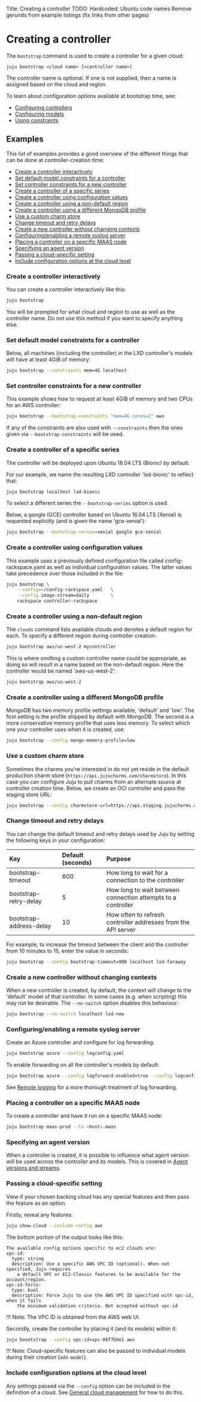 Title: Creating a controller
TODO:  Hardcoded: Ubuntu code names
       Remove gerunds from example listings (fix links from other pages)

# Creating a controller

The `bootstrap` command is used to create a controller for a given cloud:

`juju bootstrap <cloud name> [<controller name>]`

The controller name is optional. If one is not supplied, then a name is
assigned based on the cloud and region.

To learn about configuration options available at bootstrap time, see:

 - [Configuring controllers][controllers-config]
 - [Configuring models][models-config]
 - [Using constraints][charms-constraints]

## Examples

This list of examples provides a good overview of the different things that can
be done at controller-creation time:

 - [Create a controller interactively][#create-a-controller-interactively]
 - [Set default model constraints for a controller][#set-default-model-constraints-for-a-controller]
 - [Set controller constraints for a new controller][#set-controller-constraints-for-a-new-controller]
 - [Create a controller of a specific series][#create-a-controller-of-a-specific-series]
 - [Create a controller using configuration values][#create-a-controller-using-configuration-values]
 - [Create a controller using a non-default region][#create-a-controller-using-a-non-default-region]
 - [Create a controller using a different MongoDB profile][#create-a-controller-using-a-different-mongodb-profile]
 - [Use a custom charm store][#use-a-custom-charm-store]
 - [Change timeout and retry delays][#change-timeout-and-retry-delays]
 - [Create a new controller without changing contexts][#create-a-new-controller-without-changing-contexts]
 - [Configuring/enabling a remote syslog server][#configuring/enabling-a-remote-syslog-server]
 - [Placing a controller on a specific MAAS node][#placing-a-controller-on-a-specific-maas-node]
 - [Specifying an agent version][#specifying-an-agent-version]
 - [Passing a cloud-specific setting][#passing-a-cloud-specific-setting]
 - [Include configuration options at the cloud level][#include-configuration-options-at-the-cloud-level]

### Create a controller interactively

You can create a controller interactively like this:

```bash
juju bootstrap
```

You will be prompted for what cloud and region to use as well as the controller
name. Do not use this method if you want to specify anything else.

### Set default model constraints for a controller

Below, all machines (including the controller) in the LXD controller's models
will have at least 4GiB of memory:

```bash
juju bootstrap --constraints mem=4G localhost
```

### Set controller constraints for a new controller

This example shows how to request at least 4GiB of memory and two CPUs for an
AWS controller:

```bash
juju bootstrap --bootstrap-constraints "mem=4G cores=2" aws
```

If any of the constraints are also used with `--constraints` then the ones
given via `--bootstrap-constraints` will be used.

### Create a controller of a specific series

The controller will be deployed upon Ubuntu 18.04 LTS (Bionic) by default.
    
For our example, we name the resulting LXD controller 'lxd-bionic' to reflect
that:

```bash
juju bootstrap localhost lxd-bionic
```

To select a different series the `--bootstrap-series` option is used.

Below, a google (GCE) controller based on Ubuntu 16.04 LTS (Xenial) is
requested explicitly (and is given the name 'gce-xenial'):

```bash
juju bootstrap --bootstrap-series=xenial google gce-xenial
```

### Create a controller using configuration values

This example uses a previously defined configuration file called
config-rackspace.yaml as well as individual configuration values. The latter
values take precedence over those included in the file:

```bash
juju bootstrap \
	--config=~/config-rackspace.yaml   \
	--config image-stream=daily        \
	rackspace controller-rackspace
```

### Create a controller using a non-default region

The `clouds` command lists available clouds and denotes a default region for
each. To specify a different region during controller creation:

```bash
juju bootstrap aws/us-west-2 mycontroller
```

This is where omitting a custom controller name could be appropriate, as doing
so will result in a name based on the non-default region. Here the controller
would be named 'aws-us-west-2':

```bash
juju bootstrap aws/us-west-2
```

### Create a controller using a different MongoDB profile

MongoDB has two memory profile settings available, 'default' and 'low'. The
first setting is the profile shipped by default with MongoDB. The second is a
more conservative memory profile that uses less memory. To select which one
your controller uses when it is created, use:

```bash
juju bootstrap --config mongo-memory-profile=low
```

### Use a custom charm store

Sometimes the charms you're interested in do not yet reside in the default
production charm store (`https://api.jujucharms.com/charmstore`). In this case
you can configure Juju to pull charms from an alternate source at controller
creation time. Below, we create an OCI controller and pass the staging store
URL:

```bash
juju bootstrap --config charmstore-url=https://api.staging.jujucharms.com/charmstore oci
```

### Change timeout and retry delays

You can change the default timeout and retry delays used by Juju by setting the
following keys in your configuration:

| Key                        | Default (seconds) | Purpose |
|:---------------------------|:------------------|:---------|
bootstrap-timeout            | 600    | How long to wait for a connection to the controller
bootstrap-retry-delay        | 5      | How long to wait between connection attempts to a controller
bootstrap-address-delay      | 10     | How often to refresh controller addresses from the API server
 
For example, to increase the timeout between the client and the controller
from 10 minutes to 15, enter the value in seconds:

```bash
juju bootstrap --config bootstrap-timeout=900 localhost lxd-faraway
```

### Create a new controller without changing contexts

When a new controller is created, by default, the context will change to the
'default' model of that controller. In some cases (e.g. when scripting) this
may not be desirable. The `--no-switch` option disables this behaviour:

```bash
juju bootstrap --no-switch localhost lxd-new
```

### Configuring/enabling a remote syslog server

Create an Azure controller and configure for log forwarding:

```bash
juju bootstrap azure --config logconfig.yaml
```

To enable forwarding on all the controller's models by default:

```bash
juju bootstrap azure --config logforward-enabled=true --config logconfig.yaml
```

See [Remote logging][troubleshooting-logs-remote] for a more thorough treatment
of log forwarding.

### Placing a controller on a specific MAAS node

To create a controller and have it run on a specific MAAS node:

```bash
juju bootstrap maas-prod --to <host>.maas
```

### Specifying an agent version

When a controller is created, it is possible to influence what agent version
will be used across the controller and its models. This is covered in
[Agent versions and streams][agent-versions-and-streams].

### Passing a cloud-specific setting

View if your chosen backing cloud has any special features and then pass the
feature as an option.

Firstly, reveal any features:

```bash
juju show-cloud --include-config aws
```

The bottom portion of the output looks like this:

```no-highlight
The available config options specific to ec2 clouds are:
vpc-id:
  type: string
  description: Use a specific AWS VPC ID (optional). When not specified, Juju requires
    a default VPC or EC2-Classic features to be available for the account/region.
vpc-id-force:
  type: bool
  description: Force Juju to use the AWS VPC ID specified with vpc-id, when it fails
    the minimum validation criteria. Not accepted without vpc-id
```

!!! Note:
    The VPC ID is obtained from the AWS web UI.

Secondly, create the controller by placing it (and its models) within it:

```bash
juju boootstrap --config vpc-id=vpc-86f7bbe1 aws
```

!!! Note:
    Cloud-specific features can also be passed to individual models during
    their creation (`add-model`).

### Include configuration options at the cloud level

Any settings passed via the `--config` option can be included in the definition
of a cloud. See [General cloud management][clouds-general-cloud-management] for
how to do this.


<!-- LINKS -->

[charms-constraints]: ./charms-constraints.md
[controllers-config]: ./controllers-config.md
[models-config]: ./models-config.md
[troubleshooting-logs-remote]: ./troubleshooting-logs-remote.md
[agent-versions-and-streams]: ./models-config.md#agent-versions-and-streams
[clouds-general-cloud-management]: ./clouds.md#general-cloud-management

[#create-a-controller-interactively]: #create-a-controller-interactively
[#set-default-model-constraints-for-a-controller]: #set-default-model-constraints-for-a-controller
[#set-controller-constraints-for-a-new-controller]: #set-controller-constraints-for-a-new-controller
[#create-a-controller-of-a-specific-series]: #create-a-controller-of-a-specific-series
[#create-a-controller-using-configuration-values]: #create-a-controller-using-configuration-values
[#create-a-controller-using-a-non-default-region]: #create-a-controller-using-a-non-default-region
[#create-a-controller-using-a-different-mongodb-profile]: #create-a-controller-using-a-different-mongodb-profile
[#use-a-custom-charm-store]: #use-a-custom-charm-store
[#change-timeout-and-retry-delays]: #change-timeout-and-retry-delays
[#create-a-new-controller-without-changing-contexts]: #create-a-new-controller-without-changing-contexts
[#configuring/enabling-a-remote-syslog-server]: #configuring/enabling-a-remote-syslog-server
[#placing-a-controller-on-a-specific-maas-node]: #placing-a-controller-on-a-specific-maas-node
[#specifying-an-agent-version]: #specifying-an-agent-version
[#passing-a-cloud-specific-setting]: #passing-a-cloud-specific-setting
[#include-configuration-options-at-the-cloud-level]: #include-configuration-options-at-the-cloud-level
